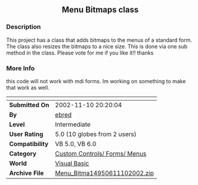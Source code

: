 ﻿<div align="center">

## Menu Bitmaps class


</div>

### Description

This project has a class that adds bitmaps to the menus of a standard form. The class also resizes the bitmaps to a nice size. This is done via one sub method in the class. Please vote for me if you like it!! thanks
 
### More Info
 
this code will not work with mdi forms. Im working on something to make that work as well.


<span>             |<span>
---                |---
**Submitted On**   |2002-11-10 20:20:04
**By**             |[ebred](https://github.com/Planet-Source-Code/PSCIndex/blob/master/ByAuthor/ebred.md)
**Level**          |Intermediate
**User Rating**    |5.0 (10 globes from 2 users)
**Compatibility**  |VB 5\.0, VB 6\.0
**Category**       |[Custom Controls/ Forms/  Menus](https://github.com/Planet-Source-Code/PSCIndex/blob/master/ByCategory/custom-controls-forms-menus__1-4.md)
**World**          |[Visual Basic](https://github.com/Planet-Source-Code/PSCIndex/blob/master/ByWorld/visual-basic.md)
**Archive File**   |[Menu\_Bitma14950611102002\.zip](https://github.com/Planet-Source-Code/ebred-menu-bitmaps-class__1-40589/archive/master.zip)









